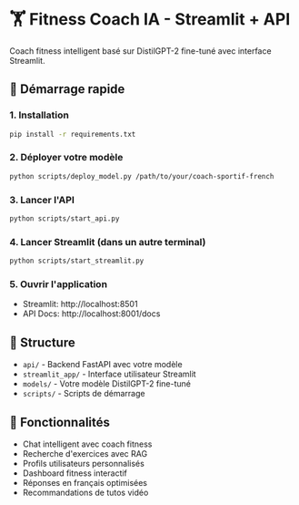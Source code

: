 # 🏋️ Fitness Coach IA - Streamlit + API

Coach fitness intelligent basé sur DistilGPT-2 fine-tuné avec interface Streamlit.

## 🚀 Démarrage rapide

### 1. Installation
```bash
pip install -r requirements.txt
```

### 2. Déployer votre modèle
```bash
python scripts/deploy_model.py /path/to/your/coach-sportif-french
```

### 3. Lancer l'API
```bash
python scripts/start_api.py
```

### 4. Lancer Streamlit (dans un autre terminal)
```bash
python scripts/start_streamlit.py
```

### 5. Ouvrir l'application
- Streamlit: http://localhost:8501
- API Docs: http://localhost:8001/docs

## 📁 Structure

- `api/` - Backend FastAPI avec votre modèle
- `streamlit_app/` - Interface utilisateur Streamlit  
- `models/` - Votre modèle DistilGPT-2 fine-tuné
- `scripts/` - Scripts de démarrage 

## 🎯 Fonctionnalités

- Chat intelligent avec coach fitness
- Recherche d'exercices avec RAG
- Profils utilisateurs personnalisés
- Dashboard fitness interactif
- Réponses en français optimisées
- Recommandations de tutos vidéo
